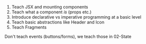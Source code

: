 1. Teach JSX and mounting components
2. Teach what a component _is_ (props etc.)
3. Introduce declarative vs imperative programming at a basic level
4. Teach basic abstractions like Header and Icon
5. Teach Fragments

Don't teach events (buttons/forms), we teach those in 02-State
